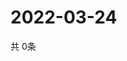 # 2022-03-24
  共 0条

  <!-- BEGIN -->
  <!-- 最后更新时间Thu Mar 24 2022 19:03:27 GMT+0000 (Coordinated Universal Time) -->
  
  <!-- END -->
  
  